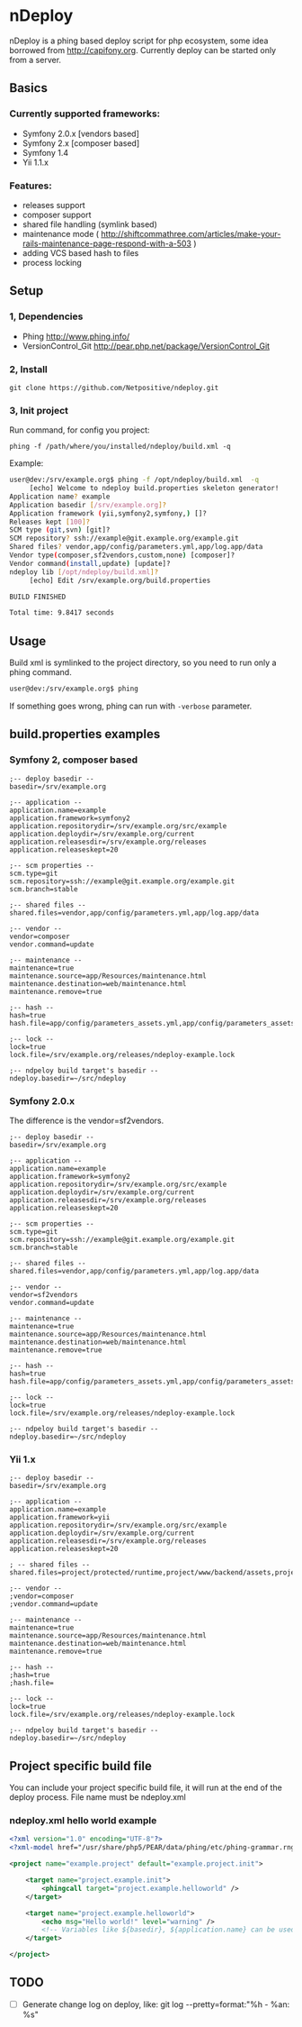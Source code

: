 # nDeploy

nDeploy is a phing based deploy script for php ecosystem, some idea borrowed from http://capifony.org.
Currently deploy can be started only from a server.

## Basics

### Currently supported frameworks:
- Symfony 2.0.x [vendors based]
- Symfony 2.x [composer based]
- Symfony 1.4
- Yii 1.1.x

### Features:
- releases support
- composer support
- shared file handling (symlink based)
- maintenance mode ( http://shiftcommathree.com/articles/make-your-rails-maintenance-page-respond-with-a-503 )
- adding VCS based hash to files
- process locking

## Setup

### 1, Dependencies

- Phing http://www.phing.info/
- VersionControl_Git http://pear.php.net/package/VersionControl_Git

### 2, Install

```
git clone https://github.com/Netpositive/ndeploy.git
```

### 3, Init project

Run command, for config you project:

```
phing -f /path/where/you/installed/ndeploy/build.xml -q
```

Example:

```bash
user@dev:/srv/example.org$ phing -f /opt/ndeploy/build.xml  -q
     [echo] Welcome to ndeploy build.properties skeleton generator!
Application name? example
Application basedir [/srv/example.org]?
Application framework (yii,symfony2,symfony,) []?
Releases kept [100]?
SCM type (git,svn) [git]?
SCM repository? ssh://example@git.example.org/example.git
Shared files? vendor,app/config/parameters.yml,app/log.app/data
Vendor type(composer,sf2vendors,custom,none) [composer]?
Vendor command(install,update) [update]?
ndeploy lib [/opt/ndeploy/build.xml]?
     [echo] Edit /srv/example.org/build.properties

BUILD FINISHED

Total time: 9.8417 seconds
```

## Usage

Build xml is symlinked to the project directory, so you need to run only a phing command.

```bash
user@dev:/srv/example.org$ phing
```

If something goes wrong, phing can run with ```-verbose``` parameter.

## build.properties examples

### Symfony 2, composer based

```
;-- deploy basedir --
basedir=/srv/example.org

;-- application --
application.name=example
application.framework=symfony2
application.repositorydir=/srv/example.org/src/example
application.deploydir=/srv/example.org/current
application.releasesdir=/srv/example.org/releases
application.releaseskept=20

;-- scm properties --
scm.type=git
scm.repository=ssh://example@git.example.org/example.git
scm.branch=stable

;-- shared files --
shared.files=vendor,app/config/parameters.yml,app/log.app/data

;-- vendor --
vendor=composer
vendor.command=update

;-- maintenance --
maintenance=true
maintenance.source=app/Resources/maintenance.html
maintenance.destination=web/maintenance.html
maintenance.remove=true

;-- hash --
hash=true
hash.file=app/config/parameters_assets.yml,app/config/parameters_assets_2.yml

;-- lock --
lock=true
lock.file=/srv/example.org/releases/ndeploy-example.lock

;-- ndpeloy build target's basedir --
ndeploy.basedir=~/src/ndeploy
```

### Symfony 2.0.x

The difference is the vendor=sf2vendors.

```
;-- deploy basedir --
basedir=/srv/example.org

;-- application --
application.name=example
application.framework=symfony2
application.repositorydir=/srv/example.org/src/example
application.deploydir=/srv/example.org/current
application.releasesdir=/srv/example.org/releases
application.releaseskept=20

;-- scm properties --
scm.type=git
scm.repository=ssh://example@git.example.org/example.git
scm.branch=stable

;-- shared files --
shared.files=vendor,app/config/parameters.yml,app/log.app/data

;-- vendor --
vendor=sf2vendors
vendor.command=update

;-- maintenance --
maintenance=true
maintenance.source=app/Resources/maintenance.html
maintenance.destination=web/maintenance.html
maintenance.remove=true

;-- hash --
hash=true
hash.file=app/config/parameters_assets.yml,app/config/parameters_assets_2.yml

;-- lock --
lock=true
lock.file=/srv/example.org/releases/ndeploy-example.lock

;-- ndpeloy build target's basedir --
ndeploy.basedir=~/src/ndeploy
```

### Yii 1.x

```
;-- deploy basedir --
basedir=/srv/example.org

;-- application --
application.name=example
application.framework=yii
application.repositorydir=/srv/example.org/src/example
application.deploydir=/srv/example.org/current
application.releasesdir=/srv/example.org/releases
application.releaseskept=20

; -- shared files --
shared.files=project/protected/runtime,project/www/backend/assets,project/www/frontend/assets,project/protected/config/local.php

;-- vendor --
;vendor=composer
;vendor.command=update

;-- maintenance --
maintenance=true
maintenance.source=app/Resources/maintenance.html
maintenance.destination=web/maintenance.html
maintenance.remove=true

;-- hash --
;hash=true
;hash.file=

;-- lock --
lock=true
lock.file=/srv/example.org/releases/ndeploy-example.lock

;-- ndpeloy build target's basedir --
ndeploy.basedir=~/src/ndeploy
```

## Project specific build file

You can include your project specific build file, it will run at the end of the deploy process.
File name must be ndeploy.xml

### ndeploy.xml hello world example

```xml
<?xml version="1.0" encoding="UTF-8"?>
<?xml-model href="/usr/share/php5/PEAR/data/phing/etc/phing-grammar.rng" type="application/xml" schematypens="http://relaxng.org/ns/structure/1.0" ?>

<project name="example.project" default="example.project.init">

    <target name="project.example.init">
        <phingcall target="project.example.helloworld" />
    </target>

    <target name="project.example.helloworld">
        <echo msg="Hello world!" level="warning" />
        <!-- Variables like ${basedir}, ${application.name} can be used -->
    </target>

</project>
```

## TODO

- [ ] Generate change log on deploy, like: git log --pretty=format:"%h - %an: %s"
